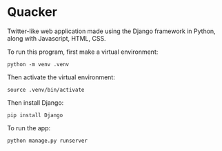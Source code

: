 # Quacker

Twitter-like web application made using the Django framework in Python, along with Javascript, HTML, CSS.

To run this program, first make a virtual environment:

```
python -m venv .venv
```
Then activate the virtual environment:

```
source .venv/bin/activate
```
Then install Django:
```
pip install Django
```
To run the app:
```
python manage.py runserver
```

